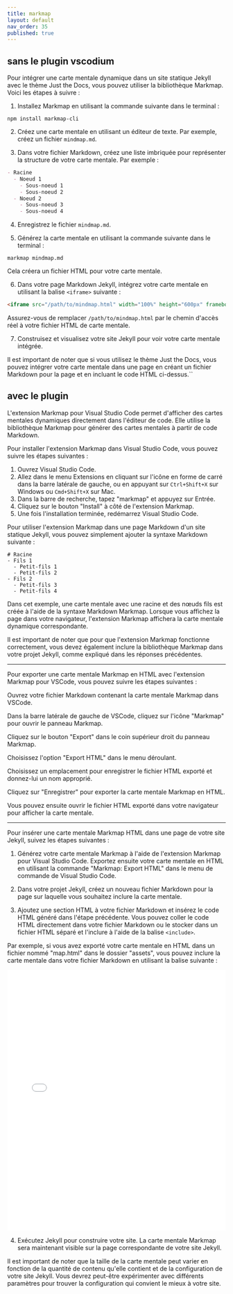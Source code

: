 ```yaml
---
title: markmap
layout: default
nav_order: 35
published: true
---
```

## sans le plugin vscodium
Pour intégrer une carte mentale dynamique dans un site statique Jekyll avec le thème Just the Docs, vous pouvez utiliser la bibliothèque Markmap. Voici les étapes à suivre :

1. Installez Markmap en utilisant la commande suivante dans le terminal :

```
npm install markmap-cli
```

2. Créez une carte mentale en utilisant un éditeur de texte. Par exemple, créez un fichier `mindmap.md`.

3. Dans votre fichier Markdown, créez une liste imbriquée pour représenter la structure de votre carte mentale. Par exemple :

```markdown
- Racine
  - Noeud 1
    - Sous-noeud 1
    - Sous-noeud 2
  - Noeud 2
    - Sous-noeud 3
    - Sous-noeud 4
```

4. Enregistrez le fichier `mindmap.md`.

5. Générez la carte mentale en utilisant la commande suivante dans le terminal :

```
markmap mindmap.md
```

Cela créera un fichier HTML pour votre carte mentale.

6. Dans votre page Markdown Jekyll, intégrez votre carte mentale en utilisant la balise `<iframe>` suivante :

```html
<iframe src="/path/to/mindmap.html" width="100%" height="600px" frameborder="0"></iframe>
```

Assurez-vous de remplacer `/path/to/mindmap.html` par le chemin d'accès réel à votre fichier HTML de carte mentale.

7. Construisez et visualisez votre site Jekyll pour voir votre carte mentale intégrée.

Il est important de noter que si vous utilisez le thème Just the Docs, vous pouvez intégrer votre carte mentale dans une page en créant un fichier Markdown pour la page et en incluant le code HTML ci-dessus.``

## avec le plugin
L'extension Markmap pour Visual Studio Code permet d'afficher des cartes mentales dynamiques directement dans l'éditeur de code. Elle utilise la bibliothèque Markmap pour générer des cartes mentales à partir de code Markdown.

Pour installer l'extension Markmap dans Visual Studio Code, vous pouvez suivre les étapes suivantes :

1. Ouvrez Visual Studio Code.
2. Allez dans le menu Extensions en cliquant sur l'icône en forme de carré dans la barre latérale de gauche, ou en appuyant sur `Ctrl+Shift+X` sur Windows ou `Cmd+Shift+X` sur Mac.
3. Dans la barre de recherche, tapez "markmap" et appuyez sur Entrée.
4. Cliquez sur le bouton "Install" à côté de l'extension Markmap.
5. Une fois l'installation terminée, redémarrez Visual Studio Code.

Pour utiliser l'extension Markmap dans une page Markdown d'un site statique Jekyll, vous pouvez simplement ajouter la syntaxe Markdown suivante :

```markmap
# Racine
- Fils 1
  - Petit-fils 1
  - Petit-fils 2
- Fils 2
  - Petit-fils 3
  - Petit-fils 4
```


Dans cet exemple, une carte mentale avec une racine et des nœuds fils est créée à l'aide de la syntaxe Markdown Markmap. Lorsque vous affichez la page dans votre navigateur, l'extension Markmap affichera la carte mentale dynamique correspondante.

Il est important de noter que pour que l'extension Markmap fonctionne correctement, vous devez également inclure la bibliothèque Markmap dans votre projet Jekyll, comme expliqué dans les réponses précédentes.

---

Pour exporter une carte mentale Markmap en HTML avec l'extension Markmap pour VSCode, vous pouvez suivre les étapes suivantes :

Ouvrez votre fichier Markdown contenant la carte mentale Markmap dans VSCode.

Dans la barre latérale de gauche de VSCode, cliquez sur l'icône "Markmap" pour ouvrir le panneau Markmap.

Cliquez sur le bouton "Export" dans le coin supérieur droit du panneau Markmap.

Choisissez l'option "Export HTML" dans le menu déroulant.

Choisissez un emplacement pour enregistrer le fichier HTML exporté et donnez-lui un nom approprié.

Cliquez sur "Enregistrer" pour exporter la carte mentale Markmap en HTML.

Vous pouvez ensuite ouvrir le fichier HTML exporté dans votre navigateur pour afficher la carte mentale.

---

Pour insérer une carte mentale Markmap HTML dans une page de votre site Jekyll, suivez les étapes suivantes :

1. Générez votre carte mentale Markmap à l'aide de l'extension Markmap pour Visual Studio Code. Exportez ensuite votre carte mentale en HTML en utilisant la commande "Markmap: Export HTML" dans le menu de commande de Visual Studio Code.

2. Dans votre projet Jekyll, créez un nouveau fichier Markdown pour la page sur laquelle vous souhaitez inclure la carte mentale.

3. Ajoutez une section HTML à votre fichier Markdown et insérez le code HTML généré dans l'étape précédente. Vous pouvez coller le code HTML directement dans votre fichier Markdown ou le stocker dans un fichier HTML séparé et l'inclure à l'aide de la balise `<include>`. 

Par exemple, si vous avez exporté votre carte mentale en HTML dans un fichier nommé "map.html" dans le dossier "assets", vous pouvez inclure la carte mentale dans votre fichier Markdown en utilisant la balise suivante :

<iframe src="../../assets/cartes html/carte1.html" width="100%" height="600px" frameborder="0"></iframe>

4. Exécutez Jekyll pour construire votre site. La carte mentale Markmap sera maintenant visible sur la page correspondante de votre site Jekyll.

Il est important de noter que la taille de la carte mentale peut varier en fonction de la quantité de contenu qu'elle contient et de la configuration de votre site Jekyll. Vous devrez peut-être expérimenter avec différents paramètres pour trouver la configuration qui convient le mieux à votre site.